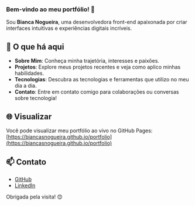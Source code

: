 ### Bem-vindo ao meu portfólio! 👋  
Sou **Bianca Nogueira**, uma desenvolvedora front-end apaixonada por criar interfaces intuitivas e experiências digitais incríveis.  

## 🚀 O que há aqui  
- **Sobre Mim**: Conheça minha trajetória, interesses e paixões.  
- **Projetos**: Explore meus projetos recentes e veja como aplico minhas habilidades.  
- **Tecnologias**: Descubra as tecnologias e ferramentas que utilizo no meu dia a dia.  
- **Contato**: Entre em contato comigo para colaborações ou conversas sobre tecnologia!  

## 🌐 Visualizar  
Você pode visualizar meu portfólio ao vivo no GitHub Pages:  
[https://biancasnogueira.github.io/portfolio](https://biancasnogueira.github.io/portfolio)  

## 📫 Contato  
- [GitHub](https://github.com/bianca)  
- [LinkedIn](https://linkedin.com/in/bianca)  

Obrigada pela visita! 😊  

